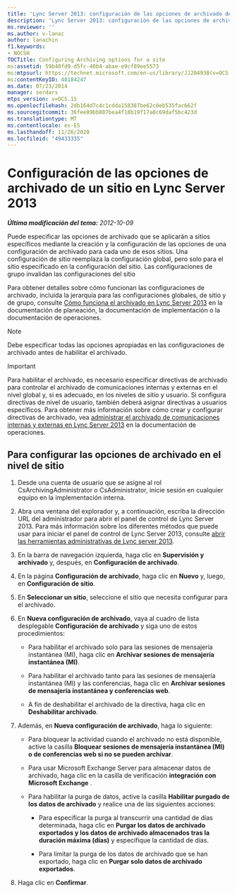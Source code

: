 ```yaml
---
title: 'Lync Server 2013: configuración de las opciones de archivado de un sitio'
description: 'Lync Server 2013: configuración de las opciones de archivado de un sitio.'
ms.reviewer: ''
ms.author: v-lanac
author: lanachin
f1.keywords:
- NOCSH
TOCTitle: Configuring Archiving options for a site
ms:assetid: 59b48fd9-d5fc-40b4-abae-e9cf89ee5573
ms:mtpsurl: https://technet.microsoft.com/en-us/library/JJ204930(v=OCS.15)
ms:contentKeyID: 48184247
ms.date: 07/23/2014
manager: serdars
mtps_version: v=OCS.15
ms.openlocfilehash: 2db164d7c4c1cdda158387be62c0eb535fac662f
ms.sourcegitcommit: 36fee89bb887bea4f18b19f17a8c69daf5bc423d
ms.translationtype: MT
ms.contentlocale: es-ES
ms.lasthandoff: 11/26/2020
ms.locfileid: "49433335"
---
```

# <a name="configuring-archiving-options-for-a-site-in-lync-server-2013"></a>Configuración de las opciones de archivado de un sitio en Lync Server 2013

<div data-xmlns="http://www.w3.org/1999/xhtml">

<div class="topic" data-xmlns="http://www.w3.org/1999/xhtml" data-msxsl="urn:schemas-microsoft-com:xslt" data-cs="https://msdn.microsoft.com/">

<div data-asp="https://msdn2.microsoft.com/asp">



</div>

<div id="mainSection">

<div id="mainBody">

<span> </span>

_**Última modificación del tema:** 2012-10-09_

Puede especificar las opciones de archivado que se aplicarán a sitios específicos mediante la creación y la configuración de las opciones de una configuración de archivado para cada uno de esos sitios. Una configuración de sitio reemplaza la configuración global, pero solo para el sitio especificado en la configuración del sitio. Las configuraciones de grupo invalidan las configuraciones del sitio

Para obtener detalles sobre cómo funcionan las configuraciones de archivado, incluida la jerarquía para las configuraciones globales, de sitio y de grupo, consulte [Cómo funciona el archivado en Lync Server 2013](lync-server-2013-how-archiving-works.md) en la documentación de planeación, la documentación de implementación o la documentación de operaciones.

<div>


> [!NOTE]  
> Debe especificar todas las opciones apropiadas en las configuraciones de archivado antes de habilitar el archivado.



</div>

<div>


> [!IMPORTANT]  
> Para habilitar el archivado, es necesario especificar directivas de archivado para controlar el archivado de comunicaciones internas y externas en el nivel global y, si es adecuado, en los niveles de sitio y usuario. Si configura directivas de nivel de usuario, también deberá asignar directivas a usuarios específicos. Para obtener más información sobre cómo crear y configurar directivas de archivado, vea <A href="lync-server-2013-managing-the-archiving-of-internal-and-external-communications.md">administrar el archivado de comunicaciones internas y externas en Lync Server 2013</A> en la documentación de operaciones.



</div>

<div>

## <a name="to-configure-archiving-options-at-the-site-level"></a>Para configurar las opciones de archivado en el nivel de sitio

1.  Desde una cuenta de usuario que se asigne al rol CsArchivingAdministrator o CsAdministrator, inicie sesión en cualquier equipo en la implementación interna.

2.  Abra una ventana del explorador y, a continuación, escriba la dirección URL del administrador para abrir el panel de control de Lync Server 2013. Para más información sobre los diferentes métodos que puede usar para iniciar el panel de control de Lync Server 2013, consulte [abrir las herramientas administrativas de Lync server 2013](lync-server-2013-open-lync-server-administrative-tools.md).

3.  En la barra de navegación izquierda, haga clic en **Supervisión y archivado** y, después, en **Configuración de archivado**.

4.  En la página **Configuración de archivado**, haga clic en **Nuevo** y, luego, en **Configuración de sitio**.

5.  En **Seleccionar un sitio**, seleccione el sitio que necesita configurar para el archivado.

6.  En **Nueva configuración de archivado**, vaya al cuadro de lista desplegable **Configuración de archivado** y siga uno de estos procedimientos:
    
      - Para habilitar el archivado solo para las sesiones de mensajería instantánea (MI), haga clic en **Archivar sesiones de mensajería instantánea (MI)**.
    
      - Para habilitar el archivado tanto para las sesiones de mensajería instantánea (MI) y las conferencias, haga clic en **Archivar sesiones de mensajería instantánea y conferencias web**.
    
      - A fin de deshabilitar el archivado de la directiva, haga clic en **Deshabilitar archivado**.

7.  Además, en **Nueva configuración de archivado**, haga lo siguiente:
    
      - Para bloquear la actividad cuando el archivado no está disponible, active la casilla **Bloquear sesiones de mensajería instantánea (MI) o de conferencias web si no se pueden archivar**.
    
      - Para usar Microsoft Exchange Server para almacenar datos de archivado, haga clic en la casilla de verificación **integración con Microsoft Exchange** .
    
      - Para habilitar la purga de datos, active la casilla **Habilitar purgado de los datos de archivado** y realice una de las siguientes acciones:
        
          - Para especificar la purga al transcurrir una cantidad de días determinada, haga clic en **Purgar los datos de archivado exportados y los datos de archivado almacenados tras la duración máxima (días)** y especifique la cantidad de días.
        
          - Para limitar la purga de los datos de archivado que se han exportado, haga clic en **Purgar solo datos de archivado exportados**.

8.  Haga clic en **Confirmar**.

</div>

</div>

<span> </span>

</div>

</div>

</div>

